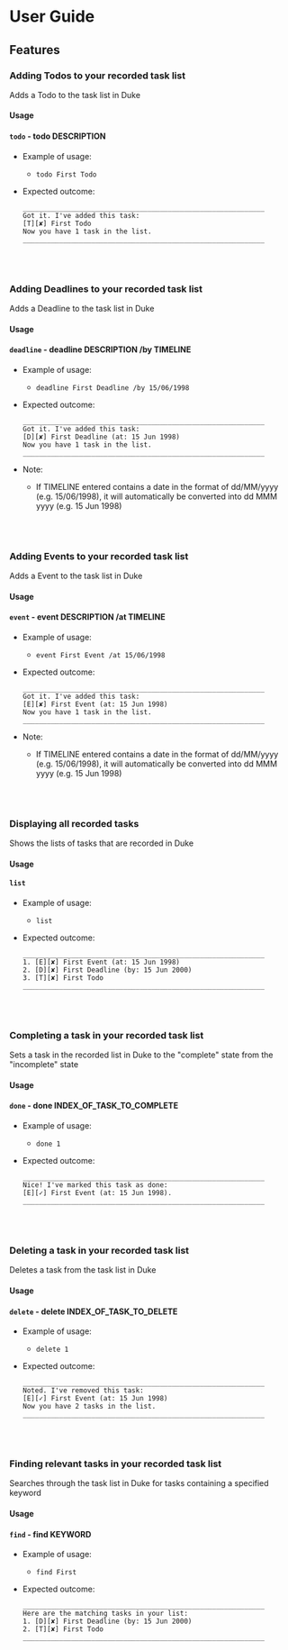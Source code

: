 # User Guide

## Features 

### Adding Todos to your recorded task list

Adds a Todo to the task list in Duke

#### Usage

#### `todo` - todo DESCRIPTION

- Example of usage:

    - `todo First Todo`

- Expected outcome:
    <br/>
    
    ```
    ____________________________________________________________
    Got it. I've added this task:
    [T][✘] First Todo
    Now you have 1 task in the list.
    ____________________________________________________________
    ```
<br/>
<br/>

### Adding Deadlines to your recorded task list

Adds a Deadline to the task list in Duke

#### Usage

#### `deadline` - deadline DESCRIPTION /by TIMELINE

- Example of usage:

    - `deadline First Deadline /by 15/06/1998`

- Expected outcome:
    <br/>
    
    ```
    ____________________________________________________________
    Got it. I've added this task:
    [D][✘] First Deadline (at: 15 Jun 1998)
    Now you have 1 task in the list.
    ____________________________________________________________
    ```
- Note:
    - If TIMELINE entered contains a date in the format of dd/MM/yyyy (e.g. 15/06/1998), it will automatically be converted into dd MMM yyyy (e.g. 15 Jun 1998)
<br/>
<br/>

### Adding Events to your recorded task list

Adds a Event to the task list in Duke

#### Usage

#### `event` - event DESCRIPTION /at TIMELINE

- Example of usage:

    - `event First Event /at 15/06/1998`

- Expected outcome:
    <br/>
    
    ```
    ____________________________________________________________
    Got it. I've added this task:
    [E][✘] First Event (at: 15 Jun 1998)
    Now you have 1 task in the list.
    ____________________________________________________________
    ```
- Note:
    - If TIMELINE entered contains a date in the format of dd/MM/yyyy (e.g. 15/06/1998), it will automatically be converted into dd MMM yyyy (e.g. 15 Jun 1998)
<br/>
<br/>

### Displaying all recorded tasks

Shows the lists of tasks that are recorded in Duke

#### Usage

#### `list`

- Example of usage:

    - `list`

- Expected outcome:
    <br/>

    ```
    ____________________________________________________________
    1. [E][✘] First Event (at: 15 Jun 1998)
    2. [D][✘] First Deadline (by: 15 Jun 2000)
    3. [T][✘] First Todo 
    ____________________________________________________________

    ```

<br/>
<br/>

### Completing a task in your recorded task list

Sets a task in the recorded list in Duke to the "complete" state from the "incomplete" state

#### Usage

#### `done` - done INDEX_OF_TASK_TO_COMPLETE

- Example of usage:

    - `done 1`

- Expected outcome:
    <br/>
    
    ```
    ____________________________________________________________
    Nice! I've marked this task as done:
    [E][✓] First Event (at: 15 Jun 1998).
    ____________________________________________________________
    ```
<br/>
<br/>

### Deleting a task in your recorded task list

Deletes a task from the task list in Duke

#### Usage

#### `delete` - delete INDEX_OF_TASK_TO_DELETE

- Example of usage:

    - `delete 1`

- Expected outcome:
    <br/>
    
    ```
    ____________________________________________________________
    Noted. I've removed this task:
    [E][✓] First Event (at: 15 Jun 1998)
    Now you have 2 tasks in the list.
    ____________________________________________________________
    ```
<br/>
<br/>

### Finding relevant tasks in your recorded task list

Searches through the task list in Duke for tasks containing a specified keyword

#### Usage

#### `find` - find KEYWORD

- Example of usage:

    - `find First`

- Expected outcome:
    <br/>
    
    ```
    ____________________________________________________________
    Here are the matching tasks in your list:
    1. [D][✘] First Deadline (by: 15 Jun 2000)
    2. [T][✘] First Todo
    ____________________________________________________________
    ```
<br/>
<br/>